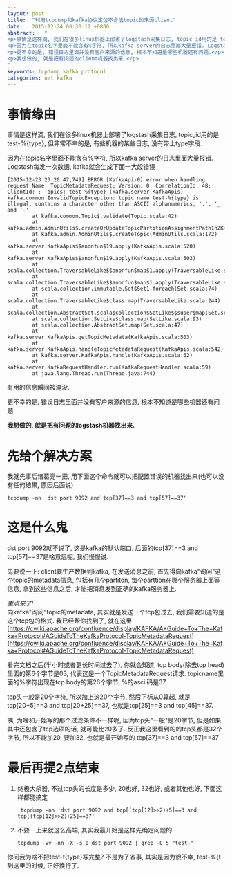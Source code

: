 ```yaml
---
layout: post
title:  "利用tcpdump和kafka协议定位不合法topic的来源client"
date:   2015-12-24 00:30:12 +0800
abstract:   "
<p>事情是这样滴, 我们在很多linux机器上部署了logstash采集日志, topic_id用的是 test-%{type}, 但非常不幸的是, 有些机器的某些日志, 没有带上type字段.</p>
<p>因为在topic名字里面不能含有%字符, 所以kafka server的日志里面大量报错. Logstash每发一次数据, kafka就会生成下面一大段错误, 严重影响日志的正常使用. </p>
<p>更不幸的是, 错误日志里面并没有客户来源的信息, 根本不知道是哪些机器还有问题.</p>
<p>我想做的, 就是把有问题的client机器找出来.</p>
"
keywords: tcpdump kafka protocol
categories: net kafka
---
```


# 事情缘由

事情是这样滴,  我们在很多linux机器上部署了logstash采集日志, topic_id用的是 test-%{type}, 但非常不幸的是,  有些机器的某些日志, 没有带上type字段. 
 
因为在topic名字里面不能含有%字符, 所以kafka server的日志里面大量报错. Logstash每发一次数据, kafka就会生成下面一大段错误
 
```
[2015-12-23 23:20:47,749] ERROR [KafkaApi-0] error when handling request Name: TopicMetadataRequest; Version: 0; CorrelationId: 48; ClientId: ; Topics: test-%{type} (kafka.server.KafkaApis)
kafka.common.InvalidTopicException: topic name test-%{type} is illegal, contains a character other than ASCII alphanumerics, '.', '_' and '-'
        at kafka.common.Topic$.validate(Topic.scala:42)
        at kafka.admin.AdminUtils$.createOrUpdateTopicPartitionAssignmentPathInZK(AdminUtils.scala:181)
        at kafka.admin.AdminUtils$.createTopic(AdminUtils.scala:172)
        at kafka.server.KafkaApis$$anonfun$19.apply(KafkaApis.scala:520)
        at kafka.server.KafkaApis$$anonfun$19.apply(KafkaApis.scala:503)
        at scala.collection.TraversableLike$$anonfun$map$1.apply(TraversableLike.scala:244)
        at scala.collection.TraversableLike$$anonfun$map$1.apply(TraversableLike.scala:244)
        at scala.collection.immutable.Set$Set1.foreach(Set.scala:74)
        at scala.collection.TraversableLike$class.map(TraversableLike.scala:244)
        at scala.collection.AbstractSet.scala$collection$SetLike$$super$map(Set.scala:47)
        at scala.collection.SetLike$class.map(SetLike.scala:93)
        at scala.collection.AbstractSet.map(Set.scala:47)
        at kafka.server.KafkaApis.getTopicMetadata(KafkaApis.scala:503)
        at kafka.server.KafkaApis.handleTopicMetadataRequest(KafkaApis.scala:542)
        at kafka.server.KafkaApis.handle(KafkaApis.scala:62)
        at kafka.server.KafkaRequestHandler.run(KafkaRequestHandler.scala:59)
        at java.lang.Thread.run(Thread.java:744)
```

有用的信息瞬间被淹没.  
 
更不幸的是, 错误日志里面并没有客户来源的信息, 根本不知道是哪些机器还有问题.
 
**我想做的, 就是把有问题的logstash机器找出来.**
 
# 先给个解决方案
 
我就先事后诸葛亮一把, 用下面这个命令就可以把配置错误的机器找出来(也可以没有任何结果, 原因后面说)

    tcpdump -nn 'dst port 9092 and tcp[37]==3 and tcp[57]==37'

# 这是什么鬼

dst port 9092就不说了, 这是kafka的默认端口, 后面的tcp[37]==3 and tcp[57]==37是啥意思呢, 我们慢慢说.
 
先要说一下: client要生产数据到kafka, 在发送消息之前, 首先得向kafka"询问"这个topic的metadata信息, 包括有几个partiton, 每个parttion在哪个服务器上面等信息, 拿到这些信息之后, 才能把消息发到正确的kafka服务器上.
 
*重点来了!*   
向kafka"询问"topic的metadata, 其实就是发送一个tcp包过去, 我们需要知道的是这个tcp包的格式. 我已经帮你找到了, 就在这里 [https://cwiki.apache.org/confluence/display/KAFKA/A+Guide+To+The+Kafka+Protocol#AGuideToTheKafkaProtocol-TopicMetadataRequest](https://cwiki.apache.org/confluence/display/KAFKA/A+Guide+To+The+Kafka+Protocol#AGuideToTheKafkaProtocol-TopicMetadataRequest)
 
看完文档之后(半小时或者更长时间过去了), 你就会知道, tcp body(除去tcp head)里面的第6个字节是03, 代表这是一个TopicMetadataRequest请求.  topicname里面的%字符出现在tcp body的第26个字节, %的ascii码是37
 
tcp头一般是20个字符, 所以加上这20个字节, 然后下标从0算起, 就是tcp[20+5]==3 and tcp[20+25]==37, 也就是tcp[25]==3 and tcp[45]==37.
 
咦, 为啥和开始写的那个过滤条件不一样呢, 因为tcp头"一般"是20字节, 但是如果其中还包含了tcp选项的话, 就可能比20多了. 反正我这里看到的的tcp头都是32个字节, 所以不能加20, 要加32, 也就是最开始写的 tcp[37]==3 and tcp[57]==37 

# 最后再提2点结束
 
1. 终极大杀器, 不过tcp头的长度是多少, 20也好, 32也好, 或者其他也好, 下面这样都能搞定

        tcpdump -nn 'dst port 9092 and tcp[(tcp[12]>>2)+5]==3 and tcp[(tcp[12]>>2)+25]==37'

2.  不要一上来就这么高端, 其实我最开始是这样先确定问题的

        tcpdump -vv -nn -X -s 0 dst port 9092 | grep -C 5 "test-"

你问我为啥不把test-t{type}写完整? 不是为了省事, 其实是因为很不幸, test-%{t 到这里的时候, 正好换行了.
